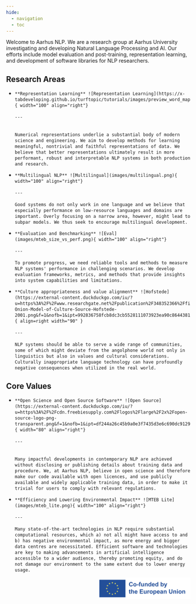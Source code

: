 ```yaml
---
hide:
  - navigation
  - toc
---
```





Welcome to Aarhus NLP.
We are a research group at Aarhus University investigating and developing Natural Language Processing and AI.
Our efforts include model evaluation and post-training, representation learning, and development of software libraries for NLP researchers.

## Research Areas

<div class="grid cards" style="grid-template-columns: repeat(2, 1fr);" markdown>

-     **Representation Learning** ![Representation Learning](https://x-tabdeveloping.github.io/turftopic/tutorials/images/preview_word_map.png){ width="100" align="right"}

      ---


      Numerical representations underlie a substantial body of modern science and engineering. We aim to develop methods for learning meaningful, nontrivial and faithful representations of data. We believe that better representations ultimately result in more performant, robust and interpretable NLP systems in both production and research. 


-     **Multilingual NLP** ![Multilingual](images/multilingual.png){ width="100" align="right"}

      ---

      Good systems do not only work in one language and we believe that especially performance on low-resource languages and domains are important. Overly focusing on a narrow area, however, might lead to subpar models. We thus seek to encourage multilingual development.
      
    
-     **Evaluation and Benchmarking** ![Eval](images/mteb_size_vs_perf.png){ width="100" align="right"}

      ---

      To promote progress, we need reliable tools and methods to measure NLP systems' performance in challenging scenarios. We develop evaluation frameworks, metrics, and methods that provide insights into system capabilities and limitations.

-     **Culture appropriateness and value alignment** ![Hofstede](https://external-content.duckduckgo.com/iu/?u=https%3A%2F%2Fwww.researchgate.net%2Fpublication%2F348352366%2Ffigure%2Ffig1%2FAS%3A978049424162816%401610196562206%2FHofstedes-Onion-Model-of-Culture-Source-Hofstede-2001.png&f=1&nofb=1&ipt=992836758fcb8dc3cb5528111073923ea90c86443818a417b3a2fa66a780e58d){ align=right width="90" }

      ---

      NLP systems should be able to serve a wide range of communities, some of which might deviate from the angolphone world not only in linguistics but also in values and cultural considerations. Culturally inappropriate language technology can have profoundly negative consequences when utilized in the real world.


</div>


## Core Values


<div class="grid cards" style="grid-template-columns: repeat(2, 1fr);" markdown>

-     **Open Science and Open Source Software** ![Open Source](https://external-content.duckduckgo.com/iu/?u=https%3A%2F%2Fcdn.freebiesupply.com%2Flogos%2Flarge%2F2x%2Fopen-source-logo-png-transparent.png&f=1&nofb=1&ipt=df244a26c45b9a0e3f7435d3e6c690dc912901f5aa4e959f5fbfdc5a2cf8d76d){ width="80" align="right"}

      ---


      Many impactful developments in contemporary NLP are achieved without disclosing or publishing details about training data and procedure. We, at Aarhus NLP, believe in open science and therefore make our code available with open licences, and use publicly available and widely applicable training data, in order to make it trivial for users to comply with relevant regulations. 


-     **Efficiency and Lowering Environmental Impact** ![MTEB Lite](images/mteb_lite.png){ width="100" align="right"}

      ---
      
      Many state-of-the-art technologies in NLP require substantial computational resources, which a) not all might have access to and b) has negative environmental impact, as more energy and bigger data centres are necessitated. Efficient software and technologies are key to making advancements in artificial intelligence accessible to a wider audience, thereby promoting equity, and do not damage our environment to the same extent due to lower energy usage.

</div>

<div align="right">
<img src="images/eu_funding.png" alt="Co-funded by EU" width="250">
<br>
</div>